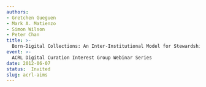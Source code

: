 ```yaml
---
authors:
- Gretchen Gueguen
- Mark A. Matienzo
- Simon Wilson
- Peter Chan
title: >-
  Born-Digital Collections: An Inter-Institutional Model for Stewardship.
event: >-
  ACRL Digital Curation Interest Group Webinar Series
date: 2012-06-07
status:  Invited
slug: acrl-aims
---
```

